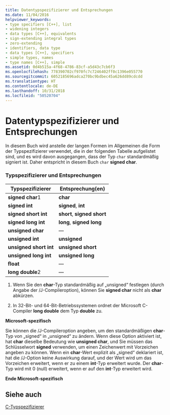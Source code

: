 ```yaml
---
title: Datentypspezifizierer und Entsprechungen
ms.date: 11/04/2016
helpviewer_keywords:
- type specifiers [C++], list
- widening integers
- data types [C++], equivalents
- sign-extending integral types
- zero-extending
- identifiers, data type
- data types [C++], specifiers
- simple types, names
- type names [C++], simple
ms.assetid: 0d4b515a-4f68-4786-83cf-a5d43c7cb6f3
ms.openlocfilehash: 778390702cf970fc7c7246402ff0c1396e055770
ms.sourcegitcommit: 6052185696adca270bc9bdbec45a626dd89cdcdd
ms.translationtype: HT
ms.contentlocale: de-DE
ms.lasthandoff: 10/31/2018
ms.locfileid: "50520704"
---
```

# <a name="data-type-specifiers-and-equivalents"></a>Datentypspezifizierer und Entsprechungen

In diesem Buch wird anstelle der langen Formen im Allgemeinen die Form der Typspezifizierer verwendet, die in der folgenden Tabelle aufgelistet sind, und es wird davon ausgegangen, dass der Typ `char` standardmäßig signiert ist. Daher entspricht in diesem Buch `char` **signed char**.

### <a name="type-specifiers-and-equivalents"></a>Typspezifizierer und Entsprechungen

|Typspezifizierer|Entsprechung(en)|
|--------------------|---------------------|
|**signed char**1|**char**|
|**signed int**|**signed**, **int**|
|**signed short int**|**short**, **signed short**|
|**signed long int**|**long**, **signed long**|
|**unsigned char**|—|
|**unsigned int**|**unsigned**|
|**unsigned short int**|**unsigned short**|
|**unsigned long int**|**unsigned long**|
|**float**|—|
|**long double**2|—|

1. Wenn Sie den **char**-Typ standardmäßig auf „unsigned“ festlegen (durch Angabe der /J-Compileroption), können Sie **signed char** nicht als **char** abkürzen.

2. In 32-Bit- und 64-Bit-Betriebssystemen ordnet der Microsoft C-Compiler **long double** dem Typ **double** zu.

**Microsoft-spezifisch**

Sie können die /J-Compileroption angeben, um den standardmäßigen **char**-Typ von „signed“ in „unsigned“ zu ändern. Wenn diese Option aktiviert ist, hat **char** dieselbe Bedeutung wie **unsigned char**, und Sie müssen das Schlüsselwort **signed** verwenden, um einen Zeichenwert mit Vorzeichen angeben zu können. Wenn ein **char**-Wert explizit als „signed“ deklariert ist, hat die /J-Option keine Auswirkung darauf, und der Wert wird um das Vorzeichen erweitert, wenn er zu einem **int**-Typ erweitert wurde. Der **char**-Typ wird mit 0 (null) erweitert, wenn er auf den **int**-Typ erweitert wird.

**Ende Microsoft-spezifisch**

## <a name="see-also"></a>Siehe auch

[C-Typspezifizierer](../c-language/c-type-specifiers.md)